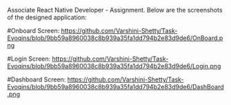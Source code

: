 Associate React Native Developer - Assignment.
Below are the screenshots of the designed application:

#Onboard Screen: 
https://github.com/Varshini-Shetty/Task-Evoqins/blob/9bb59a8960038c8b939a35fa1dd794b2e83d9de6/OnBoard.png

#Login Screen:
https://github.com/Varshini-Shetty/Task-Evoqins/blob/9bb59a8960038c8b939a35fa1dd794b2e83d9de6/Login.png

#Dashboard Screen:
https://github.com/Varshini-Shetty/Task-Evoqins/blob/9bb59a8960038c8b939a35fa1dd794b2e83d9de6/DashBoard.png
